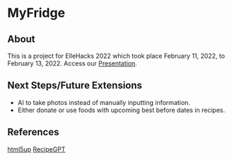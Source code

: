 # MyFridge

## About
This is a project for ElleHacks 2022 which took place February 11, 2022, to February 13, 2022.
Access our [Presentation](https://www.canva.com/design/DAE4Gj3QXxY/share/preview?token=mbbr6ODfg2y0uqloGyu-UA&role=EDITOR&utm_content=DAE4Gj3QXxY&utm_campaign=designshare&utm_medium=link&utm_source=sharebutton#5).

## Next Steps/Future Extensions
* AI to take photos instead of manually inputting information.
* Either donate or use foods with upcoming best before dates in recipes.

## References
[html5up](https://html5up.net/)
[RecipeGPT](https://recipegpt.org/?fbclid=IwAR0ID9_0-oNQO0b7ekNLennwAMjm6_jgFdvbxLB3yD1ZBOh16UMShcREE0U)